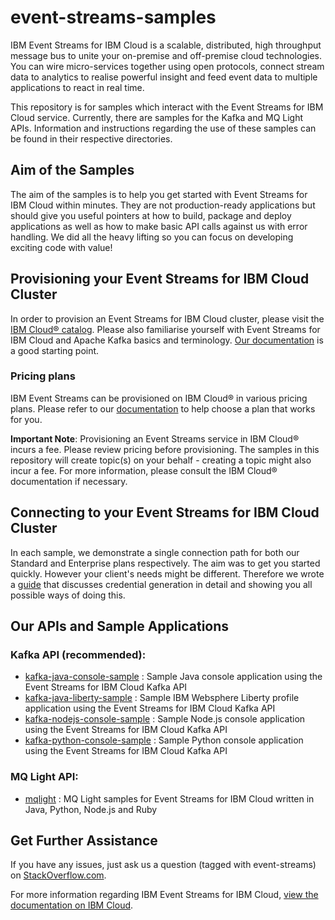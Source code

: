 # event-streams-samples
IBM Event Streams for IBM Cloud  is a scalable, distributed, high throughput message bus to unite your on-premise and off-premise cloud technologies. You can wire micro-services together using open protocols, connect stream data to analytics to realise powerful insight and feed event data to multiple applications to react in real time.

This repository is for samples which interact with the Event Streams for IBM Cloud service. 
Currently, there are samples for the Kafka and MQ Light APIs.
Information and instructions regarding the use of these samples can be found in their respective directories.

## Aim of the Samples
The aim of the samples is to help you get started with Event Streams for IBM Cloud within minutes. They are not production-ready applications but should give you useful pointers at how to build, package and deploy applications as well as how to make basic API calls against us with error handling. We did all the heavy lifting so you can focus on developing exciting code with value!

## Provisioning your Event Streams for IBM Cloud Cluster
In order to provision an Event Streams for IBM Cloud cluster, please visit the [IBM Cloud® catalog](https://console.bluemix.net/catalog/). Please also familiarise yourself with Event Streams for IBM Cloud and Apache Kafka basics and terminology. [Our documentation](https://console.bluemix.net/docs/services/EventStreams/) is a good starting point.


### Pricing plans
IBM Event Streams can be provisioned on IBM Cloud® in various pricing plans. Please refer to our [documentation](https://console.bluemix.net/docs/services/EventStreams/eventstreams085.html#plan_choose) to help choose a plan that works for you.

__Important Note__: Provisioning an Event Streams service in IBM Cloud® incurs a fee. Please review pricing before provisioning. The samples in this repository will create topic(s) on your behalf - creating a topic might also incur a fee. For more information, please consult the IBM Cloud® documentation if necessary.


## Connecting to your Event Streams for IBM Cloud Cluster
In each sample, we demonstrate a single connection path for both our Standard and Enterprise plans respectively. The aim was to get you started quickly. However your client's needs might be different. Therefore we wrote a [guide](https://console.bluemix.net/docs/services/EventStreams/eventstreams127.html#connecting) that discusses credential generation in detail and showing you all possible ways of doing this.

## Our APIs and Sample Applications

### Kafka API (recommended):
* [kafka-java-console-sample](/kafka-java-console-sample/README.md) : Sample Java console application using the Event Streams for IBM Cloud Kafka API
* [kafka-java-liberty-sample](/kafka-java-liberty-sample/README.md) : Sample IBM Websphere Liberty profile application using the Event Streams for IBM Cloud Kafka API
* [kafka-nodejs-console-sample](kafka-nodejs-console-sample/README.md) : Sample Node.js console application using the Event Streams for IBM Cloud Kafka API
* [kafka-python-console-sample](/kafka-python-console-sample/README.md) : Sample Python console application using the Event Streams for IBM Cloud Kafka API

### MQ Light API:
* [mqlight](/mqlight/README.md) : MQ Light samples for Event Streams for IBM Cloud written in Java, Python, Node.js and Ruby

## Get Further Assistance

If you have any issues, just ask us a question (tagged with event-streams) on [StackOverflow.com](http://stackoverflow.com/questions/tagged/event-streams).


For more information regarding IBM Event Streams for IBM Cloud, [view the documentation on IBM Cloud](https://console.bluemix.net/docs/services/EventStreams/index.html).
